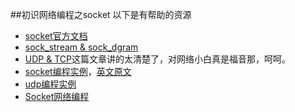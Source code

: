 ##初识网络编程之socket
以下是有帮助的资源
- [socket官方文档](https://docs.python.org/2.7/library/socket.html#)
- [sock_stream & sock_dgram](http://stackoverflow.com/questions/4688855/whats-the-difference-between-streams-and-datagrams-in-network-programming)
- [UDP & TCP](http://www.howtogeek.com/190014/htg-explains-what-is-the-difference-between-tcp-and-udp/)这篇文章讲的太清楚了，对网络小白真是福音那，呵呵。    
- [socket编程实例](http://www.oschina.net/question/12_76126)，[英文原文](http://www.binarytides.com/python-socket-programming-tutorial/)
- [udp编程实例](http://www.binarytides.com/programming-udp-sockets-in-python/)
- [Socket网络编程](http://www.jianshu.com/p/e062b3dd110c)